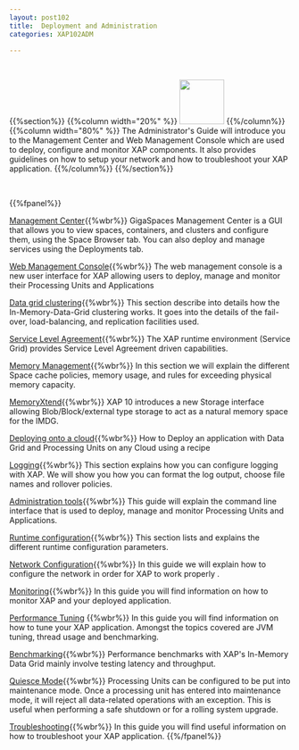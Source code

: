 ```yaml
---
layout: post102
title:  Deployment and Administration
categories: XAP102ADM

---
```


<br>

{{%section%}}
{{%column width="20%" %}}
<img src="/attachment_files/subject/management.png" width="80" height="80">
{{%/column%}}
{{%column width="80%" %}}
The Administrator's Guide will introduce you to the Management Center and Web Management Console which are used to deploy, configure and monitor XAP components. It also provides guidelines on how to setup your network and how to troubleshoot your XAP application.
{{%/column%}}
{{%/section%}}

<br>

{{%fpanel%}}

[Management Center](./gigaspaces-management-center.html){{%wbr%}}
GigaSpaces Management Center is a GUI that allows you to view spaces, containers, and clusters and configure them, using the Space Browser tab. You can also deploy and manage services using the Deployments tab.

[Web Management Console](./web-management-console.html){{%wbr%}}
The web management console is a new user interface for XAP allowing users to deploy, manage and monitor their Processing Units and Applications

[Data grid clustering](./data-grid-clustering.html){{%wbr%}}
This section describe into details how the In-Memory-Data-Grid clustering works. It goes into the details of the fail-over, load-balancing, and replication facilities used.

[Service Level Agreement](./the-sla-overview.html){{%wbr%}}
The XAP runtime environment (Service Grid) provides Service Level Agreement driven capabilities.

[Memory Management](./memory-management-overview.html){{%wbr%}}
In this section we will explain the different Space cache policies, memory usage, and rules for exceeding physical memory capacity.

[MemoryXtend](./memoryxtend.html){{%wbr%}}
XAP 10 introduces a new Storage interface allowing Blob/Block/external type storage to act as a natural memory space for the IMDG.

[Deploying onto a cloud](./deploying-your-application-on-a-cloud.html){{%wbr%}}
How to Deploy an application with Data Grid and Processing Units on any Cloud using a recipe

[Logging](./logging-overview.html){{%wbr%}}
This section explains how you can configure logging with XAP. We will show you how you can format the log output, choose file names and rollover policies.

[Administration tools](./administration-tools.html){{%wbr%}}
This guide will explain the command line interface that is used to deploy, manage and monitor Processing Units and Applications.

[Runtime configuration](./runtime-configuration.html){{%wbr%}}
This section lists and explains the different runtime configuration parameters.

[Network Configuration](./network.html){{%wbr%}}
In this guide we will explain how to configure the network in order for XAP to work properly .

[Monitoring](./monitoring.html){{%wbr%}}
In this guide you will find information on how to monitor XAP and your deployed application.

[Performance Tuning](./tuning.html) {{%wbr%}}
In this guide you will find information on how to tune your XAP application. Amongst the topics covered are JVM tuning, thread usage and benchmarking.

[Benchmarking](./benchmarking.html){{%wbr%}}
Performance benchmarks with XAP's In-Memory Data Grid mainly involve testing latency and throughput.

[Quiesce Mode](./quiescemode.html){{%wbr%}}
Processing Units can be configured to be put into maintenance mode. Once a processing unit has entered into maintenance mode, it will reject all data-related operations with an exception. This is useful when performing a safe shutdown or for a rolling system upgrade.


[Troubleshooting](./troubleshooting.html){{%wbr%}}
In this guide you will find useful information on how to troubleshoot your XAP application.
{{%/fpanel%}}



